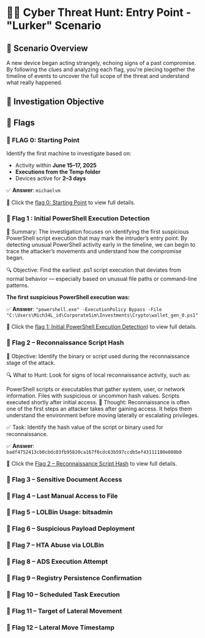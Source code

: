 # 🕵️‍♂️ Cyber Threat Hunt: Entry Point - "Lurker" Scenario

## 📌 Scenario Overview
A new device began acting strangely, echoing signs of a past compromise. By following the clues and analyzing each flag, you're piecing together the timeline of events to uncover the full scope of the threat and understand what really happened.

## 🎯 Investigation Objective

## 🚩 Flags

### 🚩 FLAG 0: Starting Point
Identify the first machine to investigate based on:
- Activity within **June 15–17, 2025**
- **Executions from the Temp folder**
- Devices active for **2–3 days**

✅ **Answer**: `michaelvm`

🔗 Click the [flag 0: Starting Point](https://github.com/SruthinagaK/ThreatHunt-Lurker/blob/main/Flag_0.md) to view full details.

### 🚩 Flag 1 : Initial PowerShell Execution Detection

🧠 Summary:
The investigation focuses on identifying the first suspicious PowerShell script execution that may mark the intruder’s entry point. By detecting unusual PowerShell activity early in the timeline, we can begin to trace the attacker’s movements and understand how the compromise began.

🔍 Objective:
Find the earliest .ps1 script execution that deviates from normal behavior — especially based on unusual file paths or command-line patterns.

**The first suspicious PowerShell execution was:**

✅ **Answer**: 
`"powershell.exe" -ExecutionPolicy Bypass -File "C:\Users\Mich34L_id\CorporateSim\Investments\Crypto\wallet_gen_0.ps1" `

🔗 Click the [flag 1:  Initial PowerShell Execution Detection](https://github.com/SruthinagaK/ThreatHunt-Lurker/blob/main/flag_1.md)) to view full details.
### 🚩 Flag 2 – Reconnaissance Script Hash
🎯 Objective:
Identify the binary or script used during the reconnaissance stage of the attack.

🔍 What to Hunt:
Look for signs of local reconnaissance activity, such as:

PowerShell scripts or executables that gather system, user, or network information.
Files with suspicious or uncommon hash values.
Scripts executed shortly after initial access.
💭 Thought:
Reconnaissance is often one of the first steps an attacker takes after gaining access. It helps them understand the environment before moving laterally or escalating privileges.

✅ Task:
Identify the hash value of the script or binary used for reconnaissance.

✅ **Answer**: 
`badf4752413cb0cbdc03fb95820ca167f0cdc63b597ccdb5ef43111180e088b0 `

🔗 Click the [Flag 2 – Reconnaissance Script Hash](https://github.com/SruthinagaK/ThreatHunt-Lurker/blob/main/flag_2.md)  to view full details.


### 🚩 Flag 3 – Sensitive Document Access
### 🚩 Flag 4 – Last Manual Access to File
### 🚩 Flag 5 – LOLBin Usage: bitsadmin
### 🚩 Flag 6 – Suspicious Payload Deployment
### 🚩 Flag 7 – HTA Abuse via LOLBin
### 🚩 Flag 8 – ADS Execution Attempt
### 🚩 Flag 9 – Registry Persistence Confirmation
### 🚩 Flag 10 – Scheduled Task Execution
### 🚩 Flag 11 – Target of Lateral Movement
### 🚩 Flag 12 – Lateral Move Timestamp




